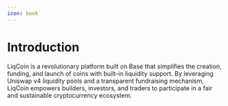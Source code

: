 ```yaml
---
icon: book
---
```


# Introduction

LiqCoin is a revolutionary platform built on Base that simplifies the creation, funding, and launch of  coins with built-in liquidity support. By leveraging Uniswap v4 liquidity pools and a transparent fundraising mechanism, LiqCoin empowers builders, investors, and traders to participate in a fair and sustainable cryptocurrency ecosystem.

